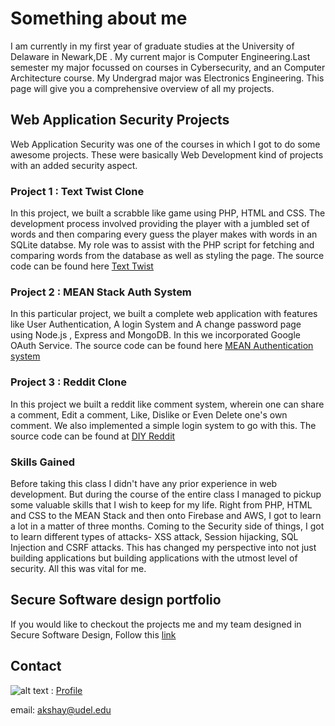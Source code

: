 # Something about me

I am currently in my first year of graduate studies at the University of Delaware in Newark,DE . My current major is Computer Engineering.Last semester my major focussed on courses in Cybersecurity, and an Computer Architecture course. My Undergrad major was Electronics Engineering. This page will give you a comprehensive overview of all my projects. 

## Web Application Security Projects

Web Application Security was one of the courses in which I got to do some awesome projects. These were basically Web Development kind of projects with an added security aspect.

### Project 1 : Text Twist Clone

In this project, we built a scrabble like game using PHP, HTML and CSS. The development process involved providing the player with a jumbled set of words and then comparing every guess the player makes with words in an SQLite databse. My role was to assist with the PHP script for fetching and comparing words from the database as well as styling the page. The source code can be found here [Text Twist](https://github.com/akshay9594/Text-twist)

### Project 2 : MEAN Stack Auth System

In this particular project, we built a complete web application with features like User Authentication, A login System and A change password page using Node.js , Express and MongoDB. In this we incorporated Google OAuth Service. The source code can be found here [MEAN Authentication system](https://github.com/akshay9594/MEAN-Stack-Auth-System.git)

### Project 3 : Reddit Clone

In this project we built a reddit like comment system, wherein one can share a comment, Edit a comment, Like, Dislike or Even Delete one's own comment. We also implemented a simple login system to go with this. The source code can be found at [DIY Reddit](https://github.com/akshay9594/Reddit-Clone.git)

### Skills Gained

Before taking this class I didn't have any prior experience in web development. But during the course of the entire class I managed to pickup some valuable skills that I wish to keep for my life. Right from PHP, HTML and CSS to the MEAN Stack and then onto Firebase and AWS, I got to learn a lot in a matter of three months. Coming to the Security side of things, I got to learn different types of attacks- XSS attack, Session hijacking, SQL Injection and CSRF attacks. This has changed my perspective into not just building applications but building applications with the utmost level of security. All this was vital for me.

## Secure Software design portfolio

If you would like to checkout the projects me and my team designed in Secure Software Design, Follow this [link](http://secure-software.akshayud.me/)

## Contact
![alt text](https://cdn3.iconfinder.com/data/icons/free-social-icons/67/linkedin_circle_color-128.png) : [Profile](https://www.linkedin.com/in/akshay-bhosale-a0b5b1103?lipi=urn%3Ali%3Apage%3Ad_flagship3_profile_view_base%3BuLoP2q%2BySvC319539r6W5g%3D%3D)

email: akshay@udel.edu
